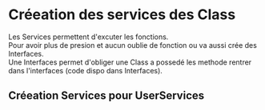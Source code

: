 # Créeation des services des Class
Les Services permettent d'excuter les fonctions.\
Pour avoir plus de presion et aucun oublie de fonction ou va aussi crée des Interfaces.\
Une Interfaces permet d'obliger une Class a possedé les methode rentrer dans l'interfaces (code dispo dans Interfaces).
## Créeation Services pour UserServices

